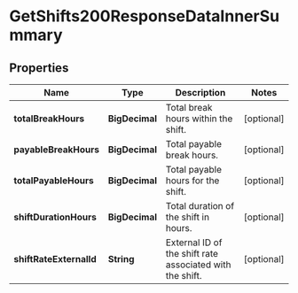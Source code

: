 

# GetShifts200ResponseDataInnerSummary


## Properties

| Name | Type | Description | Notes |
|------------ | ------------- | ------------- | -------------|
|**totalBreakHours** | **BigDecimal** | Total break hours within the shift. |  [optional] |
|**payableBreakHours** | **BigDecimal** | Total payable break hours. |  [optional] |
|**totalPayableHours** | **BigDecimal** | Total payable hours for the shift. |  [optional] |
|**shiftDurationHours** | **BigDecimal** | Total duration of the shift in hours. |  [optional] |
|**shiftRateExternalId** | **String** | External ID of the shift rate associated with the shift. |  [optional] |



